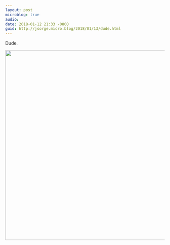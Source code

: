```yaml
---
layout: post
microblog: true
audio: 
date: 2018-01-12 21:33 -0800
guid: http://jsorge.micro.blog/2018/01/13/dude.html
---
```

Dude.

<img src="http://mb.jsorge.net/uploads/2018/56ee7d113b.jpg" width="600" height="600" />
